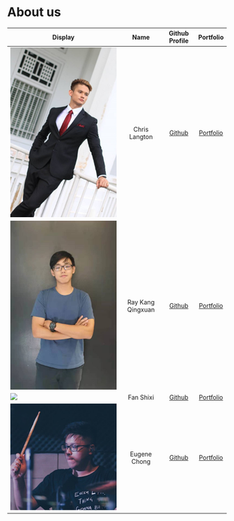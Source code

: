 # About us

Display | Name | Github Profile | Portfolio 
--------|:----:|:--------------:|:---------:
![](teamMembers/formal_chris.JPG) | Chris Langton | [Github](https://github.com/ChrisLangton) | [Portfolio](team/ChrisLangton.md)
![](teamMembers/rae.png) | Ray Kang Qingxuan | [Github](https://github.com/Rrraaaeee) | [Portfolio](team/Rrraaaeee.md)
![](teamMembers/shixi_mugshot.png) | Fan Shixi | [Github](https://github.com/fansxx) | [Portfolio](team/fansxx.md)
![](teamMembers/EugeneChong.jpg) | Eugene Chong | [Github](https://github.com/theeugenechong) | [Portfolio](team/theeugenechong.md)

